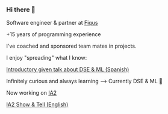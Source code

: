 ### Hi there 👋
Software engineer & partner at [Fiqus](http://fiqus.coop/)  

<!-- ![Fiqus logo](https://fiqus.coop/wp-content/themes/fiqustheme/img/fiquscontacto.png) -->

+15 years of programming experience

I've coached and sponsored team mates in projects.

I enjoy "spreading" what I know: 

[Introductory given talk about DSE & ML (Spanish)](https://youtu.be/nRu1ecY_R-k)

Infinitely curious and always learning  --> Currently DSE & ML 🌱 



Now working on [IA2](https://github.com/instituciones-abiertas)

[IA2 Show & Tell (English)](https://www.youtube.com/watch?v=U70h97dpGJo&t=1s&ab_channel=FACTTIC)

<!--
**mjvallone/mjvallone** is a ✨ _special_ ✨ repository because its `README.md` (this file) appears on your GitHub profile.

Here are some ideas to get you started:

- 🔭 I’m currently working on ...
- 🌱 I’m currently learning ...
- 👯 I’m looking to collaborate on ...
- 🤔 I’m looking for help with ...
- 💬 Ask me about ...
- 📫 How to reach me: ...
- 😄 Pronouns: ...
- ⚡ Fun fact: ...
-->

